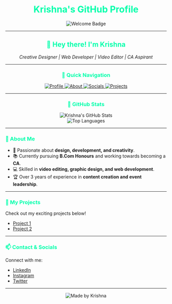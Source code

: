 <h1 align="center" style="color: #00FFAB;">Krishna's GitHub Profile</h1>

<p align="center">
  <img src="https://img.shields.io/badge/Welcome-💻%20Explore%20My%20World%20-%2300FFAB" alt="Welcome Badge" />
</p>

---

<h2 align="center" style="color: #00FFAB;">👋 Hey there! I'm Krishna</h2>

<p align="center">
  <em>Creative Designer | Web Developer | Video Editor | CA Aspirant</em>
</p>

---

<h3 align="center" style="color: #00FFAB;">🔗 Quick Navigation</h3>

<div align="center">
  <a href="#profile">
    <img src="https://img.shields.io/badge/Profile-%2300FFAB?style=for-the-badge&logo=github" alt="Profile" />
  </a>

  <a href="#about">
    <img src="https://img.shields.io/badge/About-%2300FFAB?style=for-the-badge&logo=github" alt="About" />
  </a>

  <a href="#socials">
    <img src="https://img.shields.io/badge/Socials-%2300FFAB?style=for-the-badge&logo=github" alt="Socials" />
  </a>

  <a href="#projects">
    <img src="https://img.shields.io/badge/Projects-%2300FFAB?style=for-the-badge&logo=github" alt="Projects" />
  </a>
</div>

---

<h3 align="center" style="color: #00FFAB;">🚀 GitHub Stats</h3>

<div align="center">
  <img src="https://github-readme-stats.vercel.app/api?username=krishna&show_icons=true&theme=tokyonight" alt="Krishna's GitHub Stats" />
</div>

<div align="center">
  <img src="https://github-readme-stats.vercel.app/api/top-langs/?username=krishna&layout=compact&theme=tokyonight" alt="Top Languages" />
</div>

---

<h3 id="about" style="color: #00FFAB;">🌟 About Me</h3>

- 🎨 Passionate about **design, development, and creativity**.
- 📚 Currently pursuing **B.Com Honours** and working towards becoming a **CA**.
- 💻 Skilled in **video editing, graphic design, and web development**.
- 🏆 Over 3 years of experience in **content creation and event leadership**.

---

<h3 id="projects" style="color: #00FFAB;">🚀 My Projects</h3>

Check out my exciting projects below!

- [Project 1](https://github.com/krishna/project-1)
- [Project 2](https://github.com/krishna/project-2)

---

<h3 id="socials" style="color: #00FFAB;">📫 Contact & Socials</h3>

Connect with me:

- [LinkedIn](https://linkedin.com)
- [Instagram](https://instagram.com)
- [Twitter](https://twitter.com)

---

<p align="center">
  <img src="https://img.shields.io/badge/Made%20with%20❤️%20by-Krishna-%2300FFAB?style=for-the-badge" alt="Made by Krishna" />
</p>
